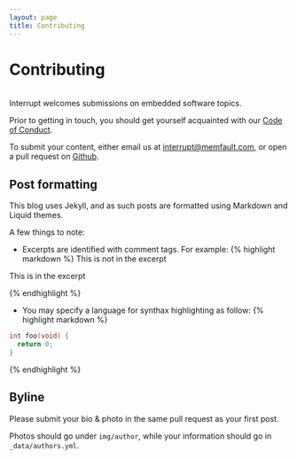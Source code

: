 ```yaml
---
layout: page
title: Contributing
---
```

# Contributing
<br >
Interrupt welcomes submissions on embedded software topics.

Prior to getting in touch, you should get yourself acquainted with our [Code of
Conduct](/code-of-conduct).

To submit your content, either email us at
interrupt@memfault.com, or open a pull request on
[Github](https://github.com/memfault/interrupt).

## Post formatting

This blog uses Jekyll, and as such posts are formatted using Markdown and Liquid themes.

A few things to note:

* Excerpts are identified with comment tags. For example:
{% highlight markdown %}
This is not in the excerpt
<!-- excerpts start -->
This is in the excerpt
<!-- excerpts end -->
{% endhighlight %}

* You may specify a language for synthax highlighting as follow:
{% highlight markdown %}
```c
int foo(void) {
  return 0;
}
```
{% endhighlight %}

## Byline

Please submit your bio & photo in the same pull request as your first post.

Photos should go under `img/author`, while your information should go in
`_data/authors.yml`.
